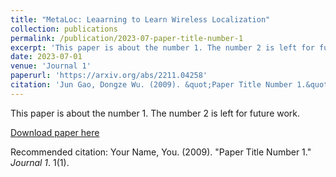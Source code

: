 ```yaml
---
title: "MetaLoc: Leaarning to Learn Wireless Localization"
collection: publications
permalink: /publication/2023-07-paper-title-number-1
excerpt: 'This paper is about the number 1. The number 2 is left for future work.'
date: 2023-07-01
venue: 'Journal 1'
paperurl: 'https://arxiv.org/abs/2211.04258'
citation: 'Jun Gao, Dongze Wu. (2009). &quot;Paper Title Number 1.&quot; <i>Journal 1</i>. 1(1).'
---
```

This paper is about the number 1. The number 2 is left for future work.

[Download paper here](http://academicpages.github.io/files/paper1.pdf)

Recommended citation: Your Name, You. (2009). "Paper Title Number 1." <i>Journal 1</i>. 1(1).
